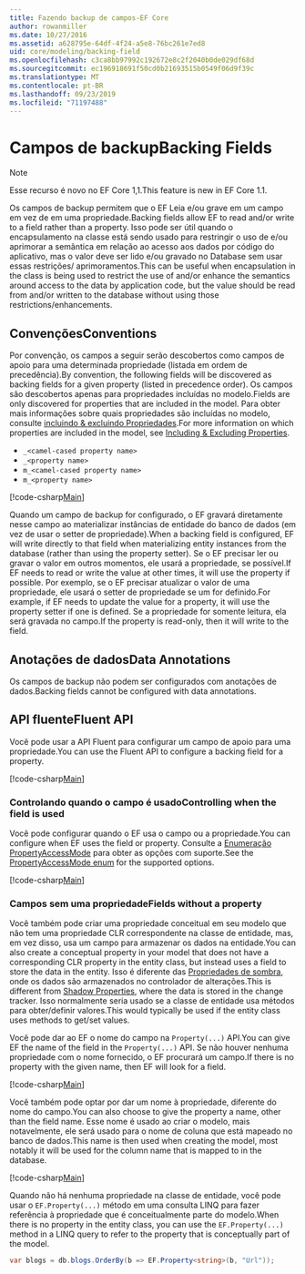 ```yaml
---
title: Fazendo backup de campos-EF Core
author: rowanmiller
ms.date: 10/27/2016
ms.assetid: a628795e-64df-4f24-a5e8-76bc261e7ed8
uid: core/modeling/backing-field
ms.openlocfilehash: c3ca8bb97992c192672e8c2f2040b0de029df68d
ms.sourcegitcommit: ec196918691f50cd0b21693515b0549f06d9f39c
ms.translationtype: MT
ms.contentlocale: pt-BR
ms.lasthandoff: 09/23/2019
ms.locfileid: "71197488"
---
```

# <a name="backing-fields"></a><span data-ttu-id="b6f1b-102">Campos de backup</span><span class="sxs-lookup"><span data-stu-id="b6f1b-102">Backing Fields</span></span>

> [!NOTE]  
> <span data-ttu-id="b6f1b-103">Esse recurso é novo no EF Core 1,1.</span><span class="sxs-lookup"><span data-stu-id="b6f1b-103">This feature is new in EF Core 1.1.</span></span>

<span data-ttu-id="b6f1b-104">Os campos de backup permitem que o EF Leia e/ou grave em um campo em vez de em uma propriedade.</span><span class="sxs-lookup"><span data-stu-id="b6f1b-104">Backing fields allow EF to read and/or write to a field rather than a property.</span></span> <span data-ttu-id="b6f1b-105">Isso pode ser útil quando o encapsulamento na classe está sendo usado para restringir o uso de e/ou aprimorar a semântica em relação ao acesso aos dados por código do aplicativo, mas o valor deve ser lido e/ou gravado no Database sem usar essas restrições/ aprimoramentos.</span><span class="sxs-lookup"><span data-stu-id="b6f1b-105">This can be useful when encapsulation in the class is being used to restrict the use of and/or enhance the semantics around access to the data by application code, but the value should be read from and/or written to the database without using those restrictions/enhancements.</span></span>

## <a name="conventions"></a><span data-ttu-id="b6f1b-106">Convenções</span><span class="sxs-lookup"><span data-stu-id="b6f1b-106">Conventions</span></span>

<span data-ttu-id="b6f1b-107">Por convenção, os campos a seguir serão descobertos como campos de apoio para uma determinada propriedade (listada em ordem de precedência).</span><span class="sxs-lookup"><span data-stu-id="b6f1b-107">By convention, the following fields will be discovered as backing fields for a given property (listed in precedence order).</span></span> <span data-ttu-id="b6f1b-108">Os campos são descobertos apenas para propriedades incluídas no modelo.</span><span class="sxs-lookup"><span data-stu-id="b6f1b-108">Fields are only discovered for properties that are included in the model.</span></span> <span data-ttu-id="b6f1b-109">Para obter mais informações sobre quais propriedades são incluídas no modelo, consulte [incluindo & excluindo Propriedades](included-properties.md).</span><span class="sxs-lookup"><span data-stu-id="b6f1b-109">For more information on which properties are included in the model, see [Including & Excluding Properties](included-properties.md).</span></span>

* `_<camel-cased property name>`
* `_<property name>`
* `m_<camel-cased property name>`
* `m_<property name>`

[!code-csharp[Main](../../../samples/core/Modeling/Conventions/BackingField.cs#Sample)]

<span data-ttu-id="b6f1b-110">Quando um campo de backup for configurado, o EF gravará diretamente nesse campo ao materializar instâncias de entidade do banco de dados (em vez de usar o setter de propriedade).</span><span class="sxs-lookup"><span data-stu-id="b6f1b-110">When a backing field is configured, EF will write directly to that field when materializing entity instances from the database (rather than using the property setter).</span></span> <span data-ttu-id="b6f1b-111">Se o EF precisar ler ou gravar o valor em outros momentos, ele usará a propriedade, se possível.</span><span class="sxs-lookup"><span data-stu-id="b6f1b-111">If EF needs to read or write the value at other times, it will use the property if possible.</span></span> <span data-ttu-id="b6f1b-112">Por exemplo, se o EF precisar atualizar o valor de uma propriedade, ele usará o setter de propriedade se um for definido.</span><span class="sxs-lookup"><span data-stu-id="b6f1b-112">For example, if EF needs to update the value for a property, it will use the property setter if one is defined.</span></span> <span data-ttu-id="b6f1b-113">Se a propriedade for somente leitura, ela será gravada no campo.</span><span class="sxs-lookup"><span data-stu-id="b6f1b-113">If the property is read-only, then it will write to the field.</span></span>

## <a name="data-annotations"></a><span data-ttu-id="b6f1b-114">Anotações de dados</span><span class="sxs-lookup"><span data-stu-id="b6f1b-114">Data Annotations</span></span>

<span data-ttu-id="b6f1b-115">Os campos de backup não podem ser configurados com anotações de dados.</span><span class="sxs-lookup"><span data-stu-id="b6f1b-115">Backing fields cannot be configured with data annotations.</span></span>

## <a name="fluent-api"></a><span data-ttu-id="b6f1b-116">API fluente</span><span class="sxs-lookup"><span data-stu-id="b6f1b-116">Fluent API</span></span>

<span data-ttu-id="b6f1b-117">Você pode usar a API Fluent para configurar um campo de apoio para uma propriedade.</span><span class="sxs-lookup"><span data-stu-id="b6f1b-117">You can use the Fluent API to configure a backing field for a property.</span></span>

[!code-csharp[Main](../../../samples/core/Modeling/FluentAPI/BackingField.cs#Sample)]

### <a name="controlling-when-the-field-is-used"></a><span data-ttu-id="b6f1b-118">Controlando quando o campo é usado</span><span class="sxs-lookup"><span data-stu-id="b6f1b-118">Controlling when the field is used</span></span>

<span data-ttu-id="b6f1b-119">Você pode configurar quando o EF usa o campo ou a propriedade.</span><span class="sxs-lookup"><span data-stu-id="b6f1b-119">You can configure when EF uses the field or property.</span></span> <span data-ttu-id="b6f1b-120">Consulte a [Enumeração PropertyAccessMode](https://docs.microsoft.com/dotnet/api/microsoft.entityframeworkcore.propertyaccessmode) para obter as opções com suporte.</span><span class="sxs-lookup"><span data-stu-id="b6f1b-120">See the [PropertyAccessMode enum](https://docs.microsoft.com/dotnet/api/microsoft.entityframeworkcore.propertyaccessmode) for the supported options.</span></span>

[!code-csharp[Main](../../../samples/core/Modeling/FluentAPI/BackingFieldAccessMode.cs#Sample)]

### <a name="fields-without-a-property"></a><span data-ttu-id="b6f1b-121">Campos sem uma propriedade</span><span class="sxs-lookup"><span data-stu-id="b6f1b-121">Fields without a property</span></span>

<span data-ttu-id="b6f1b-122">Você também pode criar uma propriedade conceitual em seu modelo que não tem uma propriedade CLR correspondente na classe de entidade, mas, em vez disso, usa um campo para armazenar os dados na entidade.</span><span class="sxs-lookup"><span data-stu-id="b6f1b-122">You can also create a conceptual property in your model that does not have a corresponding CLR property in the entity class, but instead uses a field to store the data in the entity.</span></span> <span data-ttu-id="b6f1b-123">Isso é diferente das [Propriedades de sombra](shadow-properties.md), onde os dados são armazenados no controlador de alterações.</span><span class="sxs-lookup"><span data-stu-id="b6f1b-123">This is different from [Shadow Properties](shadow-properties.md), where the data is stored in the change tracker.</span></span> <span data-ttu-id="b6f1b-124">Isso normalmente seria usado se a classe de entidade usa métodos para obter/definir valores.</span><span class="sxs-lookup"><span data-stu-id="b6f1b-124">This would typically be used if the entity class uses methods to get/set values.</span></span>

<span data-ttu-id="b6f1b-125">Você pode dar ao EF o nome do campo na `Property(...)` API.</span><span class="sxs-lookup"><span data-stu-id="b6f1b-125">You can give EF the name of the field in the `Property(...)` API.</span></span> <span data-ttu-id="b6f1b-126">Se não houver nenhuma propriedade com o nome fornecido, o EF procurará um campo.</span><span class="sxs-lookup"><span data-stu-id="b6f1b-126">If there is no property with the given name, then EF will look for a field.</span></span>

[!code-csharp[Main](../../../samples/core/Modeling/FluentAPI/BackingFieldNoProperty.cs#Sample)]

<span data-ttu-id="b6f1b-127">Você também pode optar por dar um nome à propriedade, diferente do nome do campo.</span><span class="sxs-lookup"><span data-stu-id="b6f1b-127">You can also choose to give the property a name, other than the field name.</span></span> <span data-ttu-id="b6f1b-128">Esse nome é usado ao criar o modelo, mais notavelmente, ele será usado para o nome de coluna que está mapeado no banco de dados.</span><span class="sxs-lookup"><span data-stu-id="b6f1b-128">This name is then used when creating the model, most notably it will be used for the column name that is mapped to in the database.</span></span>

[!code-csharp[Main](../../../samples/core/Modeling/FluentAPI/BackingFieldConceptualProperty.cs#Sample)]

<span data-ttu-id="b6f1b-129">Quando não há nenhuma propriedade na classe de entidade, você pode usar o `EF.Property(...)` método em uma consulta LINQ para fazer referência à propriedade que é conceitualmente parte do modelo.</span><span class="sxs-lookup"><span data-stu-id="b6f1b-129">When there is no property in the entity class, you can use the `EF.Property(...)` method in a LINQ query to refer to the property that is conceptually part of the model.</span></span>

``` csharp
var blogs = db.blogs.OrderBy(b => EF.Property<string>(b, "Url"));
```
